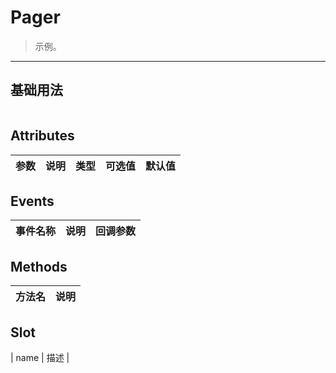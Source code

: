 # Pager

> 示例。

---

## 基础用法

<template>
  <div class="m-demo">
  </div>
</template>

<script>
export default {
  data(){
    return {
      
    }
  },
  methods:{

  }
};
</script>

```html

```

## Attributes

| 参数 | 说明 | 类型 | 可选值 | 默认值 |
| ---- | ---- | ---- | ------ | ------ |


## Events

| 事件名称 | 说明 | 回调参数 |
| -------- | ---- | -------- |


## Methods

| 方法名 | 说明 |
| ------ | ---- |


## Slot

| name | 描述 |
